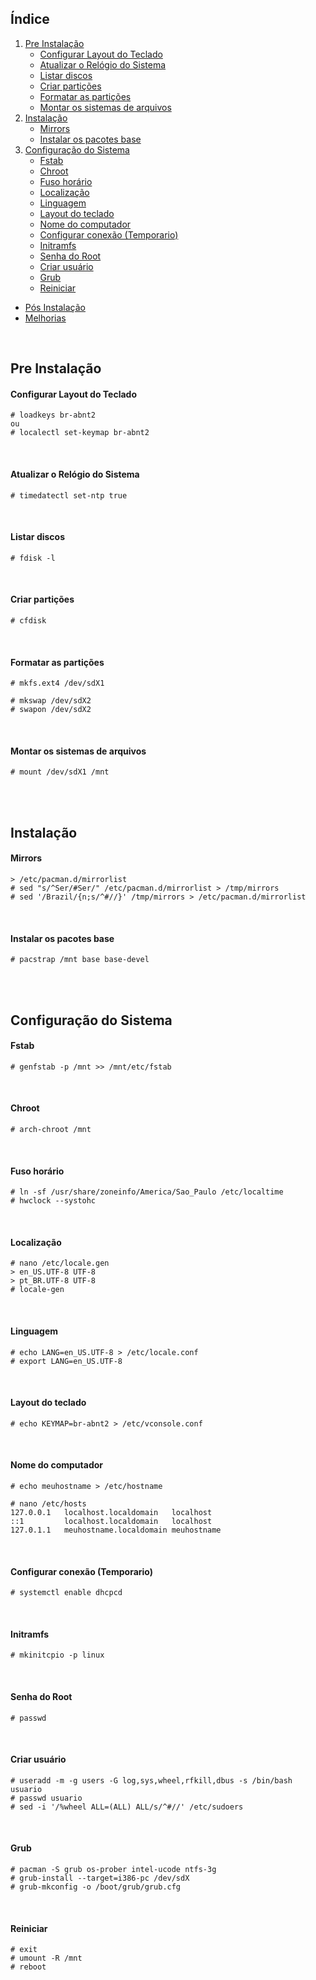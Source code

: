 ## Índice

1. [Pre Instalação](#pre-instalação)
    - [Configurar Layout do Teclado](#configurar-layout-do-teclado)
    - [Atualizar o Relógio do Sistema](#atualizar-o-relógio-do-sistema)
    - [Listar discos](#listar-discos)
    - [Criar partições](#criar-partições)
    - [Formatar as partições](#formatar-as-partições)
    - [Montar os sistemas de arquivos](#montar-os-sistemas-de-arquivos)
2. [Instalação](#instalação)
    - [Mirrors](#mirrors)
    - [Instalar os pacotes base](#instalar-os-pacotes-base)
3. [Configuração do Sistema](#configuração-do-sistema) 
    - [Fstab](#fstab)
    - [Chroot](#chroot)
    - [Fuso horário](#fuso-horário)
    - [Localização](#localização)
    - [Linguagem](#linguagem)
    - [Layout do teclado](#layout-do-teclado)
    - [Nome do computador](#nome-do-computador)
    - [Configurar conexão (Temporario)](#configurar-conexão-temporario)
    - [Initramfs](#initramfs)
    - [Senha do Root](#senha-do-root)
    - [Criar usuário](#criar-usuário)
    - [Grub](#grub)
    - [Reiniciar](#reiniciar)


- [Pós Instalação](https://github.com/dancp/arch-anotations/blob/master/arch-post-install.md)
- [Melhorias](https://github.com/dancp/arch-annotations/blob/master/tweaks.md)
<br>

## Pre Instalação

#### Configurar Layout do Teclado

    # loadkeys br-abnt2
    ou
    # localectl set-keymap br-abnt2
<br>

#### Atualizar o Relógio do Sistema

    # timedatectl set-ntp true
<br>

#### Listar discos

    # fdisk -l
<br>

#### Criar partições

    # cfdisk
<br>

#### Formatar as partições

    # mkfs.ext4 /dev/sdX1
    
    # mkswap /dev/sdX2
    # swapon /dev/sdX2
<br>

#### Montar os sistemas de arquivos

    # mount /dev/sdX1 /mnt

<br><br>

## Instalação

#### Mirrors

    > /etc/pacman.d/mirrorlist
    # sed "s/^Ser/#Ser/" /etc/pacman.d/mirrorlist > /tmp/mirrors
    # sed '/Brazil/{n;s/^#//}' /tmp/mirrors > /etc/pacman.d/mirrorlist
<br>

#### Instalar os pacotes base

    # pacstrap /mnt base base-devel

<br><br>

## Configuração do Sistema

#### Fstab

    # genfstab -p /mnt >> /mnt/etc/fstab
<br>

#### Chroot

    # arch-chroot /mnt
<br>

#### Fuso horário

    # ln -sf /usr/share/zoneinfo/America/Sao_Paulo /etc/localtime
    # hwclock --systohc
<br>

#### Localização

    # nano /etc/locale.gen
    > en_US.UTF-8 UTF-8
    > pt_BR.UTF-8 UTF-8
    # locale-gen
<br>
  
#### Linguagem

    # echo LANG=en_US.UTF-8 > /etc/locale.conf
    # export LANG=en_US.UTF-8 
<br>

#### Layout do teclado

    # echo KEYMAP=br-abnt2 > /etc/vconsole.conf
<br>

#### Nome do computador

    # echo meuhostname > /etc/hostname
    
    # nano /etc/hosts
    127.0.0.1   localhost.localdomain   localhost
    ::1         localhost.localdomain   localhost
    127.0.1.1   meuhostname.localdomain meuhostname
<br>

#### Configurar conexão (Temporario)

    # systemctl enable dhcpcd
<br>

#### Initramfs

    # mkinitcpio -p linux
<br>

#### Senha do Root

    # passwd
<br>

#### Criar usuário

    # useradd -m -g users -G log,sys,wheel,rfkill,dbus -s /bin/bash usuario
    # passwd usuario
    # sed -i '/%wheel ALL=(ALL) ALL/s/^#//' /etc/sudoers
<br>

#### Grub

    # pacman -S grub os-prober intel-ucode ntfs-3g
    # grub-install --target=i386-pc /dev/sdX
    # grub-mkconfig -o /boot/grub/grub.cfg
<br>

#### Reiniciar

    # exit
    # umount -R /mnt
    # reboot
